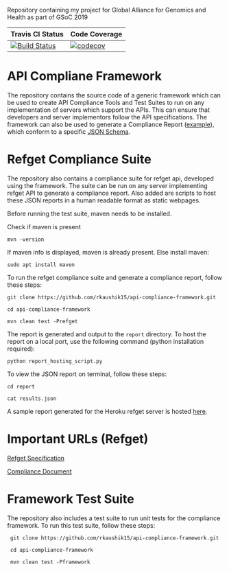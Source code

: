 Repository containing my project for Global Alliance for Genomics and Health as part of GSoC 2019


| Travis CI Status | Code Coverage |
| ------ | ------|
| [![Build Status](https://travis-ci.org/rkaushik15/api-compliance-framework.svg?branch=master)](https://travis-ci.org/rkaushik15/api-compliance-framework) | [![codecov](https://codecov.io/gh/rkaushik15/api-compliance-framework/branch/master/graph/badge.svg)](https://codecov.io/gh/rkaushik15/api-compliance-framework) |


# API Compliane Framework

The repository contains the source code of a generic framework which can be used to create API Compliance Tools and Test Suites to run on any implementation of servers which support the APIs. This can ensure that developers and server implementors follow the API specifications. 
The framework can also be used to generate a Compliance Report ([example](https://drive.google.com/file/d/1QygrjI7wwuzJhZ0C0rxKvjPYzI-e9kBI/view?usp=sharing)), which conform to a specific [JSON Schema](). 


# Refget Compliance Suite

The repository also contains a compliance suite for refget api, developed using the framework. The suite can be run on any server implementing refget API to generate a compliance report. Also added are scripts to host these JSON reports in a human readable format as static webpages.

Before running the test suite, maven needs to be installed.

Check if maven is present

```
mvn -version
```

If maven info is displayed, maven is already present. Else install maven:

```
sudo apt install maven
```

To run the refget compliance suite and generate a compliance report, follow these steps:

 ```
 git clone https://github.com/rkaushik15/api-compliance-framework.git
 
 cd api-compliance-framework
 
 mvn clean test -Prefget
 ```
 
The report is generated and output to the `report` directory. To host the report on a local port, use the following command (python installation required):

 ```
 python report_hosting_script.py
 ```
 
To view the JSON report on terminal, follow these steps: 

 ```
 cd report
 
 cat results.json
 ```
 
A sample report generated for the Heroku refget server is hosted [here](https://rkaushik15.github.io/api-compliance-framework/).
 
 
# Important URLs (Refget)

[Refget Specification](http://samtools.github.io/hts-specs/refget.html)

[Compliance Document](https://compliancedoc.readthedocs.io/en/latest/)


# Framework Test Suite

The repository also includes a test suite to run unit tests for the compliance framework. To run this test suite, follow these steps:

```
 git clone https://github.com/rkaushik15/api-compliance-framework.git
 
 cd api-compliance-framework
 
 mvn clean test -Pframework
 ```
